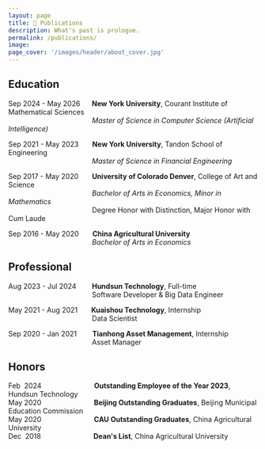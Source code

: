 ```yaml
---
layout: page
title: 📝 Publications
description: What's past is prologue.
permalink: /publications/
image: 
page_cover: '/images/header/about_cover.jpg'
---
```


## **Education**

Sep 2024 - May 2026&nbsp;&nbsp;&nbsp;&nbsp;&nbsp;&nbsp;**New York University**, Courant Institute of Mathematical Sciences <br>
&nbsp;&nbsp;&nbsp;&nbsp;&nbsp;&nbsp;&nbsp;&nbsp;&nbsp;&nbsp;&nbsp;&nbsp;&nbsp;&nbsp;&nbsp;&nbsp;&nbsp;&nbsp;&nbsp;&nbsp;&nbsp;&nbsp;&nbsp;&nbsp;&nbsp;&nbsp;&nbsp;&nbsp;&nbsp;&nbsp;&nbsp;&nbsp;&nbsp;&nbsp;&nbsp;&nbsp;&nbsp;&nbsp;&nbsp;&nbsp;&nbsp;&nbsp;&nbsp;*Master of Science in Computer Science (Artificial Intelligence)* <br>

Sep 2021 - May 2023&nbsp;&nbsp;&nbsp;&nbsp;&nbsp;&nbsp;&nbsp;**New York University**, Tandon School of Engineering <br>
&nbsp;&nbsp;&nbsp;&nbsp;&nbsp;&nbsp;&nbsp;&nbsp;&nbsp;&nbsp;&nbsp;&nbsp;&nbsp;&nbsp;&nbsp;&nbsp;&nbsp;&nbsp;&nbsp;&nbsp;&nbsp;&nbsp;&nbsp;&nbsp;&nbsp;&nbsp;&nbsp;&nbsp;&nbsp;&nbsp;&nbsp;&nbsp;&nbsp;&nbsp;&nbsp;&nbsp;&nbsp;&nbsp;&nbsp;&nbsp;&nbsp;&nbsp;&nbsp;*Master of Science in Financial Engineering*

Sep 2017 - May 2020&nbsp;&nbsp;&nbsp;&nbsp;&nbsp;&nbsp;&nbsp;**University of Colorado Denver**, College of Art and Science <br>
&nbsp;&nbsp;&nbsp;&nbsp;&nbsp;&nbsp;&nbsp;&nbsp;&nbsp;&nbsp;&nbsp;&nbsp;&nbsp;&nbsp;&nbsp;&nbsp;&nbsp;&nbsp;&nbsp;&nbsp;&nbsp;&nbsp;&nbsp;&nbsp;&nbsp;&nbsp;&nbsp;&nbsp;&nbsp;&nbsp;&nbsp;&nbsp;&nbsp;&nbsp;&nbsp;&nbsp;&nbsp;&nbsp;&nbsp;&nbsp;&nbsp;&nbsp;&nbsp;*Bachelor of Arts in Economics, Minor in Mathematics* <br>
&nbsp;&nbsp;&nbsp;&nbsp;&nbsp;&nbsp;&nbsp;&nbsp;&nbsp;&nbsp;&nbsp;&nbsp;&nbsp;&nbsp;&nbsp;&nbsp;&nbsp;&nbsp;&nbsp;&nbsp;&nbsp;&nbsp;&nbsp;&nbsp;&nbsp;&nbsp;&nbsp;&nbsp;&nbsp;&nbsp;&nbsp;&nbsp;&nbsp;&nbsp;&nbsp;&nbsp;&nbsp;&nbsp;&nbsp;&nbsp;&nbsp;&nbsp;&nbsp;Degree Honor with Distinction, Major Honor with Cum Laude

Sep 2016 - May 2020&nbsp;&nbsp;&nbsp;&nbsp;&nbsp;&nbsp;&nbsp;**China Agricultural University** <br>
&nbsp;&nbsp;&nbsp;&nbsp;&nbsp;&nbsp;&nbsp;&nbsp;&nbsp;&nbsp;&nbsp;&nbsp;&nbsp;&nbsp;&nbsp;&nbsp;&nbsp;&nbsp;&nbsp;&nbsp;&nbsp;&nbsp;&nbsp;&nbsp;&nbsp;&nbsp;&nbsp;&nbsp;&nbsp;&nbsp;&nbsp;&nbsp;&nbsp;&nbsp;&nbsp;&nbsp;&nbsp;&nbsp;&nbsp;&nbsp;&nbsp;&nbsp;&nbsp;*Bachelor of Arts in Economics*

## **Professional**
Aug 2023 - Jul 2024&nbsp;&nbsp;&nbsp;&nbsp;&nbsp;&nbsp;&nbsp;&nbsp;**Hundsun Technology**, Full-time <br>
&nbsp;&nbsp;&nbsp;&nbsp;&nbsp;&nbsp;&nbsp;&nbsp;&nbsp;&nbsp;&nbsp;&nbsp;&nbsp;&nbsp;&nbsp;&nbsp;&nbsp;&nbsp;&nbsp;&nbsp;&nbsp;&nbsp;&nbsp;&nbsp;&nbsp;&nbsp;&nbsp;&nbsp;&nbsp;&nbsp;&nbsp;&nbsp;&nbsp;&nbsp;&nbsp;&nbsp;&nbsp;&nbsp;&nbsp;&nbsp;&nbsp;&nbsp;&nbsp;Software Developer & Big Data Engineer

May 2021 - Aug 2021&nbsp;&nbsp;&nbsp;&nbsp;&nbsp;&nbsp;&nbsp;**Kuaishou Technology**, Internship <br>
&nbsp;&nbsp;&nbsp;&nbsp;&nbsp;&nbsp;&nbsp;&nbsp;&nbsp;&nbsp;&nbsp;&nbsp;&nbsp;&nbsp;&nbsp;&nbsp;&nbsp;&nbsp;&nbsp;&nbsp;&nbsp;&nbsp;&nbsp;&nbsp;&nbsp;&nbsp;&nbsp;&nbsp;&nbsp;&nbsp;&nbsp;&nbsp;&nbsp;&nbsp;&nbsp;&nbsp;&nbsp;&nbsp;&nbsp;&nbsp;&nbsp;&nbsp;&nbsp;Data Scientist

Sep 2020 - Jan 2021&nbsp;&nbsp;&nbsp;&nbsp;&nbsp;&nbsp;&nbsp;&nbsp;**Tianhong Asset Management**, Internship <br>
&nbsp;&nbsp;&nbsp;&nbsp;&nbsp;&nbsp;&nbsp;&nbsp;&nbsp;&nbsp;&nbsp;&nbsp;&nbsp;&nbsp;&nbsp;&nbsp;&nbsp;&nbsp;&nbsp;&nbsp;&nbsp;&nbsp;&nbsp;&nbsp;&nbsp;&nbsp;&nbsp;&nbsp;&nbsp;&nbsp;&nbsp;&nbsp;&nbsp;&nbsp;&nbsp;&nbsp;&nbsp;&nbsp;&nbsp;&nbsp;&nbsp;&nbsp;&nbsp;Asset Manager

## **Honors**
Feb &nbsp;2024&nbsp;&nbsp;&nbsp;&nbsp;&nbsp;&nbsp;&nbsp;&nbsp;&nbsp;&nbsp;&nbsp;&nbsp;&nbsp;&nbsp;&nbsp;&nbsp;&nbsp;&nbsp;&nbsp;&nbsp;&nbsp;&nbsp;&nbsp;&nbsp;&nbsp;&nbsp;&nbsp;**Outstanding Employee of the Year 2023**, Hundsun Technology<br>
May 2020&nbsp;&nbsp;&nbsp;&nbsp;&nbsp;&nbsp;&nbsp;&nbsp;&nbsp;&nbsp;&nbsp;&nbsp;&nbsp;&nbsp;&nbsp;&nbsp;&nbsp;&nbsp;&nbsp;&nbsp;&nbsp;&nbsp;&nbsp;&nbsp;&nbsp;&nbsp;&nbsp;**Beijing Outstanding Graduates**, Beijing Municipal Education Commission<br>
May 2020&nbsp;&nbsp;&nbsp;&nbsp;&nbsp;&nbsp;&nbsp;&nbsp;&nbsp;&nbsp;&nbsp;&nbsp;&nbsp;&nbsp;&nbsp;&nbsp;&nbsp;&nbsp;&nbsp;&nbsp;&nbsp;&nbsp;&nbsp;&nbsp;&nbsp;&nbsp;&nbsp;**CAU Outstanding Graduates**, China Agricultural University<br>
Dec &nbsp;2018&nbsp;&nbsp;&nbsp;&nbsp;&nbsp;&nbsp;&nbsp;&nbsp;&nbsp;&nbsp;&nbsp;&nbsp;&nbsp;&nbsp;&nbsp;&nbsp;&nbsp;&nbsp;&nbsp;&nbsp;&nbsp;&nbsp;&nbsp;&nbsp;&nbsp;&nbsp;&nbsp;**Dean's List**, China Agricultural University<br>